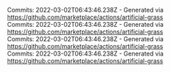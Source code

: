 Commits: 2022-03-02T06:43:46.238Z - Generated via https://github.com/marketplace/actions/artificial-grass
<br>
Commits: 2022-03-02T06:43:46.238Z - Generated via https://github.com/marketplace/actions/artificial-grass
<br>
Commits: 2022-03-02T06:43:46.238Z - Generated via https://github.com/marketplace/actions/artificial-grass
<br>
Commits: 2022-03-02T06:43:46.238Z - Generated via https://github.com/marketplace/actions/artificial-grass
<br>
